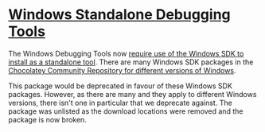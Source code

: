 # [Windows Standalone Debugging Tools](https://chocolatey.org/packages/windbg)

The Windows Debugging Tools now [require use of the Windows SDK to install as a standalone tool](https://learn.microsoft.com/en-us/windows-hardware/drivers/debugger/#install-debugging-tools-for-windows). There are many Windows SDK packages in the [Chocolatey Community Repository for different versions of Windows](https://community.chocolatey.org/packages?q=debugging+tools).

This package would be deprecated in favour of these Windows SDK packages. However, as there are many and they apply to different Windows versions, there isn't one in particular that we deprecate against. The package was unlisted as the download locations were removed and the package is now broken.
